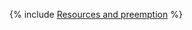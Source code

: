{% include [Resources and preemption](../../../../_includes/user-guide/data-processing/chyt/cliques/resources.md) %}

